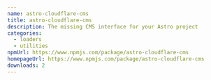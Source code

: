 ```yaml
---
name: astro-cloudflare-cms
title: astro-cloudflare-cms
description: The missing CMS interface for your Astro project
categories:
  - loaders
  - utilities
npmUrl: https://www.npmjs.com/package/astro-cloudflare-cms
homepageUrl: https://www.npmjs.com/package/astro-cloudflare-cms
downloads: 2
---
```

